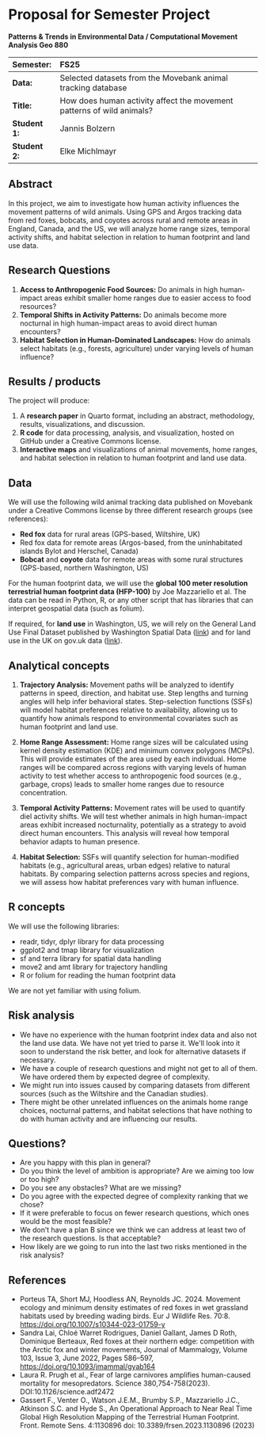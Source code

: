 # Proposal for Semester Project


<!-- 
Please render a pdf version of this Markdown document with the command below (in your bash terminal) and push this file to Github. Please do not Rename this file (Readme.md has a special meaning on GitHub).

quarto render Readme.md --to pdf
-->

**Patterns & Trends in Environmental Data / Computational Movement
Analysis Geo 880**

| Semester:      | FS25                                     |
|:---------------|:---------------------------------------- |
| **Data:**      | Selected datasets from the Movebank animal tracking database  |
| **Title:**     | How does human activity affect the movement patterns of wild animals?   |
| **Student 1:** | Jannis Bolzern                        |
| **Student 2:** | Elke Michlmayr                        |

## Abstract 
<!-- (50-60 words) -->
In this project, we aim to investigate how human activity influences the movement patterns of wild animals. Using GPS and Argos tracking data from red foxes, bobcats, and coyotes across rural and remote areas in England, Canada, and the US, we will analyze home range sizes, temporal activity shifts, and habitat selection in relation to human footprint and land use data.

## Research Questions
<!-- (50-60 words) -->
1. **Access to Anthropogenic Food Sources:** Do animals in high human-impact areas exhibit smaller home ranges due to easier access to food resources?
2. **Temporal Shifts in Activity Patterns:** Do animals become more nocturnal in high human-impact areas to avoid direct human encounters?
3. **Habitat Selection in Human-Dominated Landscapes:** How do animals select habitats (e.g., forests, agriculture) under varying levels of human influence?

## Results / products
<!-- (50-100 words) -->
<!-- What do you expect, anticipate? -->
The project will produce:

1. A **research paper** in Quarto format, including an abstract, methodology, results, visualizations, and discussion.
2. **R code** for data processing, analysis, and visualization, hosted on GitHub under a Creative Commons license.
3. **Interactive maps** and visualizations of animal movements, home ranges, and habitat selection in relation to human footprint and land use data.

## Data
<!-- (100-150 words) -->
<!-- What data will you use? Will you require additional context data? Where do you get this data from? Do you already have all the data? -->

We will use the following wild animal tracking data published on Movebank under a Creative Commons license by three different research groups (see references):

* **Red fox** data for rural areas (GPS-based, Wiltshire, UK)
* Red fox data for remote areas (Argos-based, from the uninhabitated islands Bylot and Herschel, Canada)
* **Bobcat** and **coyote** data for remote areas with some rural structures (GPS-based, northern Washington, US)

For the human footprint data, we will use the **global 100 meter resolution terrestrial human footprint data (HFP-100)** by Joe Mazzariello et al. The data can be read in Python, R, or any other script that has libraries that can interpret geospatial data (such as folium).

If required, for **land use** in Washington, US, we will rely on the General Land Use Final Dataset published by Washington Spatial Data ([link](https://geo.wa.gov/datasets/a0ddbd4e0e2141b3841a6a42ff5aff46_0/explore?location=48.347066%2C-118.420235%2C9.91)) and for land use in the UK on gov.uk data ([link](https://www.data.gov.uk/dataset/946ce540-de76-441e-bac8-624f30cace8a/land-cover-map-2021-10m-classified-pixels-gb)).

## Analytical concepts
<!-- (100-200 words) -->
<!-- Which analytical concepts will you use? What conceptual movement spaces and respective modelling approaches of trajectories will you be using? What additional spatial analysis methods will you be using? -->
1. **Trajectory Analysis:** Movement paths will be analyzed to identify patterns in speed, direction, and habitat use. Step lengths and turning angles will help infer behavioral states. Step-selection functions (SSFs) will model habitat preferences relative to availability, allowing us to quantify how animals respond to environmental covariates such as human footprint and land use.

2. **Home Range Assessment:** Home range sizes will be calculated using kernel density estimation (KDE) and minimum convex polygons (MCPs). This will provide estimates of the area used by each individual. Home ranges will be compared across regions with varying levels of human activity to test whether access to anthropogenic food sources (e.g., garbage, crops) leads to smaller home ranges due to resource concentration.

3. **Temporal Activity Patterns:** Movement rates will be used to quantify diel activity shifts. We will test whether animals in high human-impact areas exhibit increased nocturnality, potentially as a strategy to avoid direct human encounters. This analysis will reveal how temporal behavior adapts to human presence.

4. **Habitat Selection:** SSFs will quantify selection for human-modified habitats (e.g., agricultural areas, urban edges) relative to natural habitats. By comparing selection patterns across species and regions, we will assess how habitat preferences vary with human influence.


## R concepts
<!-- (50-100 words) -->
<!-- Which R concepts, functions, packages will you mainly use. What additional spatial analysis methods will you be using? -->
We will use the following libraries:

* readr, tidyr, dplyr library for data processing
* ggplot2 and tmap library for visualization
* sf and terra library for spatial data handling
* move2 and amt library for trajectory handling
* R or folium for reading the human footprint data

We are not yet familiar with using folium.

## Risk analysis
<!-- (100-150 words) -->
<!-- What could be the biggest challenges/problems you might face? What is your plan B? -->
* We have no experience with the human footprint index data and also not the land use data. We have not yet tried to parse it. We'll look into it soon to understand the risk better, and look for alternative datasets if necessary.
* We have a couple of research questions and might not get to all of them. We have ordered them by expected degree of complexity.
* We might run into issues caused by comparing datasets from different sources (such as the Wiltshire and the Canadian studies).
* There might be other unrelated influences on the animals home range choices, nocturnal patterns, and habitat selections that have nothing to do with human activity and are influencing our results. 

## Questions? 
<!-- (100-150 words) -->
<!-- Which questions would you like to discuss at the coaching session? -->

* Are you happy with this plan in general?
* Do you think the level of ambition is appropriate? Are we aiming too low or too high?
* Do you see any obstacles? What are we missing?
* Do you agree with the expected degree of complexity ranking that we chose?
* If it were preferable to focus on fewer research questions, which ones would be the most feasible?
* We don’t have a plan B since we think we can address at least two of the research questions. Is that acceptable? 
* How likely are we going to run into the last two risks mentioned in the risk analysis?

## References
* Porteus TA, Short MJ, Hoodless AN, Reynolds JC. 2024. Movement ecology and minimum density estimates of red foxes in wet grassland habitats used by breeding wading birds. Eur J Wildlife Res. 70:8. https://doi.org/10.1007/s10344-023-01759-y
* Sandra Lai, Chloé Warret Rodrigues, Daniel Gallant, James D Roth, Dominique Berteaux, Red foxes at their northern edge: competition with the Arctic fox and winter movements, Journal of Mammalogy, Volume 103, Issue 3, June 2022, Pages 586–597, https://doi.org/10.1093/jmammal/gyab164
* Laura R. Prugh et al., Fear of large carnivores amplifies human-caused mortality for mesopredators. Science 380,754-758(2023). DOI:10.1126/science.adf2472
* Gassert F., Venter O., Watson J.E.M., Brumby S.P., Mazzariello J.C., Atkinson S.C. and Hyde S., An Operational Approach to Near Real Time Global High Resolution Mapping of the Terrestrial Human Footprint. Front. Remote Sens. 4:1130896 doi: 10.3389/frsen.2023.1130896 (2023)
